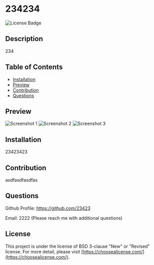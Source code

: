 # 234234
![License Badge](https://img.shields.io/badge/license-BSD%203--clause%20%22New%22%20or%20%22Revised%22%20license-lightgreen)



## Description

234



## Table of Contents

- [Installation](#installation)
- [Preview](#preview)
- [Contribution](#contribution)
- [Questions](#questions)




## Preview

![Screenshot 1](223)
![Screenshot 2](223234)
![Screenshot 3](333)




## Installation

23423423



## Contribution

asdfasdfasdfas



## Questions

Github Profile: https://github.com/23423

Email: 2222 (Please reach me with additional questions)



## License

This project is under the license of BSD 3-clause "New" or "Revised" license. For more detail, please visit [https://choosealicense.com/](https://choosealicense.com/).







